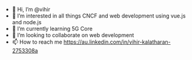 - 👋 Hi, I’m @vihir
- 👀 I’m interested in all things CNCF and web development using vue.js and node.js
- 🌱 I’m currently learning 5G Core
- 💞️ I’m looking to collaborate on web development
- 📫 How to reach me https://au.linkedin.com/in/vihir-kalatharan-2753308a

<!---
vihir/vihir is a ✨ special ✨ repository because its `README.md` (this file) appears on your GitHub profile.
You can click the Preview link to take a look at your changes.
--->
